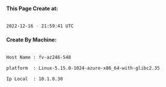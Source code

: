 
   
#### This Page Create at:

```bash

2022-12-16 - 21:59:41 UTC

```

#### Create By Machine:

```bash

Host Name : fv-az246-548

platform  : Linux-5.15.0-1024-azure-x86_64-with-glibc2.35

Ip Local  : 10.1.0.30

```

